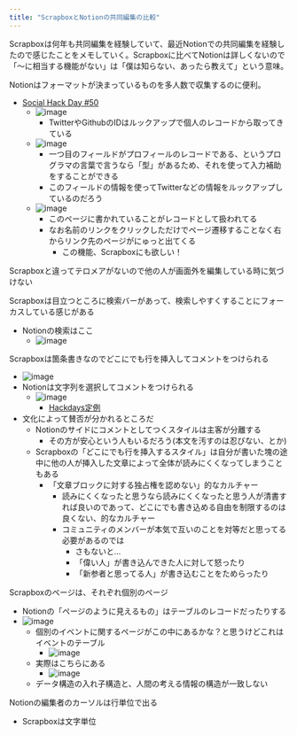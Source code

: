 ```yaml
---
title: "ScrapboxとNotionの共同編集の比較"
---
```


Scrapboxは何年も共同編集を経験していて、最近Notionでの共同編集を経験したので感じたことをメモしていく。Scrapboxに比べてNotionは詳しくないので「〜に相当する機能がない」は「僕は知らない、あったら教えて」という意味。

Notionはフォーマットが決まっているものを多人数で収集するのに便利。
- [Social Hack Day #50](https://www.notion.so/code4japan-community/Social-Hack-Day-50-84fd842a943c4ab4800011298cc41f55?pvs=4#67339895a76e4e76b546365380493426)
    - ![image](https://gyazo.com/b3177063df3798512bb6329f861ed91a/thumb/1000)
        - TwitterやGithubのIDはルックアップで個人のレコードから取ってきている
    - ![image](https://gyazo.com/ffd083b0cecbd1616296a0ab49518dd5/thumb/1000)
        - 一つ目のフィールドがプロフィールのレコードである、というプログラマの言葉で言うなら「型」があるため、それを使って入力補助をすることができる
        - このフィールドの情報を使ってTwitterなどの情報をルックアップしているのだろう
    - ![image](https://gyazo.com/b70af155c20bf86cf1fd11a3afc829a8/thumb/1000)
        - このページに書かれていることがレコードとして扱われてる
        - なお名前のリンクをクリックしただけでページ遷移することなく右からリンク先のページがにゅっと出てくる
            - この機能、Scrapboxにも欲しい！

Scrapboxと違ってテロメアがないので他の人が画面外を編集している時に気づけない

Scrapboxは目立つところに検索バーがあって、検索しやすくすることにフォーカスしている感じがある
- Notionの検索はここ
    - ![image](https://gyazo.com/8fdffb90c43b6de631d6aa892e62deb9/thumb/1000)

Scrapboxは箇条書きなのでどこにでも行を挿入してコメントをつけられる
- ![image](https://gyazo.com/12acfabff2641dc1670d26619ecd1c3a/thumb/1000)
- Notionは文字列を選択してコメントをつけられる
    - ![image](https://gyazo.com/0474c3c39366ca40e1d00613523a6e97/thumb/1000)
        - [Hackdays定例](https://www.notion.so/code4japan-community/Hackdays-ba72b54a61424ded8f5367d7ef4b3c54?pvs=4#2e12457d83b74633a1a2a36f862c4972)
- 文化によって賛否が分かれるところだ
    - Notionのサイドにコメントとしてつくスタイルは主客が分離する
        - その方が安心という人もいるだろう(本文を汚すのは忍びない、とか)
    - Scrapboxの「どこにでも行を挿入するスタイル」は自分が書いた塊の途中に他の人が挿入した文章によって全体が読みにくくなってしまうこともある
        - 「文章ブロックに対する独占権を認めない」的なカルチャー
            - 読みにくくなったと思うなら読みにくくなったと思う人が清書すれば良いのであって、どこにでも書き込める自由を制限するのは良くない、的なカルチャー
            - コミュニティのメンバーが本気で互いのことを対等だと思ってる必要があるのでは
                - さもないと…
                - 「偉い人」が書き込んできた人に対して怒ったり
                - 「新参者と思ってる人」が書き込むことをためらったり

Scrapboxのページは、それぞれ個別のページ
- Notionの「ページのように見えるもの」はテーブルのレコードだったりする
- ![image](https://gyazo.com/453b174d01a45c080ca1441b7754bd67/thumb/1000)
    - 個別のイベントに関するページがこの中にあるかな？と思うけどこれはイベントのテーブル
        - ![image](https://gyazo.com/17aff6b6c8833276e85d38f7541d31e3/thumb/1000)
    - 実際はこちらにある
        - ![image](https://gyazo.com/0d2bd9a6c64a20afc7bc1d3507d7e7f4/thumb/1000)
    - データ構造の入れ子構造と、人間の考える情報の構造が一致しない


Notionの編集者のカーソルは行単位で出る
- Scrapboxは文字単位

